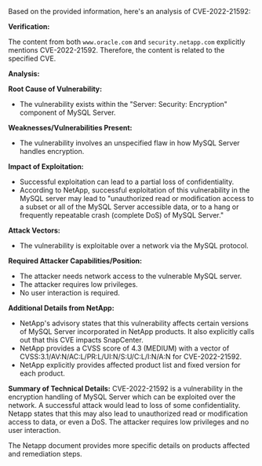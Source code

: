Based on the provided information, here's an analysis of CVE-2022-21592:

**Verification:**

The content from both `www.oracle.com` and `security.netapp.com` explicitly mentions CVE-2022-21592. Therefore, the content is related to the specified CVE.

**Analysis:**

**Root Cause of Vulnerability:**
*   The vulnerability exists within the "Server: Security: Encryption" component of MySQL Server.

**Weaknesses/Vulnerabilities Present:**
*   The vulnerability involves an unspecified flaw in how MySQL Server handles encryption.

**Impact of Exploitation:**
*   Successful exploitation can lead to a partial loss of confidentiality.
*   According to NetApp, successful exploitation of this vulnerability in the MySQL server may lead to "unauthorized read or modification access to a subset or all of the MySQL Server accessible data, or to a hang or frequently repeatable crash (complete DoS) of MySQL Server."

**Attack Vectors:**
*   The vulnerability is exploitable over a network via the MySQL protocol.

**Required Attacker Capabilities/Position:**
*   The attacker needs network access to the vulnerable MySQL server.
*   The attacker requires low privileges.
*   No user interaction is required.

**Additional Details from NetApp:**
*   NetApp's advisory states that this vulnerability affects certain versions of MySQL Server incorporated in NetApp products. It also explicitly calls out that this CVE impacts SnapCenter.
*   NetApp provides a CVSS score of 4.3 (MEDIUM) with a vector of CVSS:3.1/AV:N/AC:L/PR:L/UI:N/S:U/C:L/I:N/A:N for CVE-2022-21592.
*   NetApp explicitly provides affected product list and fixed version for each product.

**Summary of Technical Details:**
CVE-2022-21592 is a vulnerability in the encryption handling of MySQL Server which can be exploited over the network. A successful attack would lead to loss of some confidentiality. Netapp states that this may also lead to unauthorized read or modification access to data, or even a DoS. The attacker requires low privileges and no user interaction.

The Netapp document provides more specific details on products affected and remediation steps.